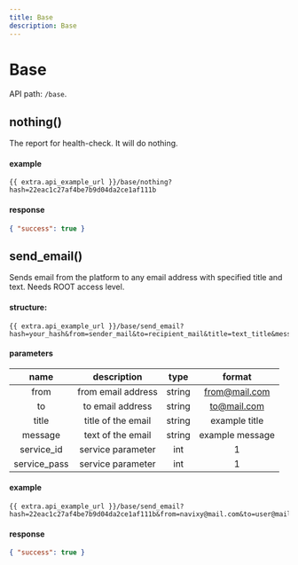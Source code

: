 ```yaml
---
title: Base
description: Base
---
```


# Base

API path: `/base`.

## nothing()

The report for health-check. It will do nothing.

#### example

    {{ extra.api_example_url }}/base/nothing?hash=22eac1c27af4be7b9d04da2ce1af111b

#### response

```json
{ "success": true }
```


## send_email()

Sends email from the platform to any email address with specified title and text. Needs ROOT access level.

#### structure:

    {{ extra.api_example_url }}/base/send_email?hash=your_hash&from=sender_mail&to=recipient_mail&title=text_title&message=text_message&service_id=1&service_pass=1

#### parameters

| name | description | type| format|
| :------: | :------: | :-----:| :------:|
| from | from email address | string| from@mail.com |
| to | to email address | string | to@mail.com|
| title | title of the email | string | example title|
| message | text of the email | string | example message |
| service_id | service parameter | int | 1 |
| service_pass | service parameter | int | 1 |

#### example

    {{ extra.api_example_url }}/base/send_email?hash=22eac1c27af4be7b9d04da2ce1af111b&from=navixy@mail.com&to=user@mail.com&title=text+of+email+title&message=text+of+the+message&service_id=1&service_pass=1

#### response

```json
{ "success": true }
```